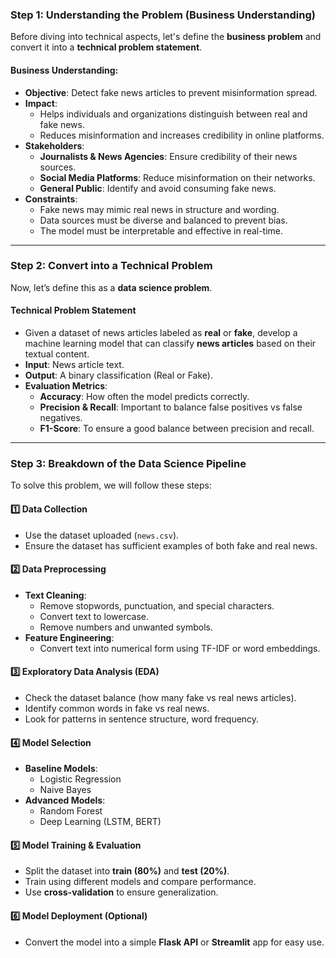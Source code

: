 ### **Step 1: Understanding the Problem (Business Understanding)**

Before diving into technical aspects, let's define the **business problem** and convert it into a **technical problem statement**.

#### **Business Understanding:**

- **Objective**: Detect fake news articles to prevent misinformation spread.
- **Impact**:
    - Helps individuals and organizations distinguish between real and fake news.
    - Reduces misinformation and increases credibility in online platforms.
- **Stakeholders**:
    - **Journalists & News Agencies**: Ensure credibility of their news sources.
    - **Social Media Platforms**: Reduce misinformation on their networks.
    - **General Public**: Identify and avoid consuming fake news.
- **Constraints**:
    - Fake news may mimic real news in structure and wording.
    - Data sources must be diverse and balanced to prevent bias.
    - The model must be interpretable and effective in real-time.

---

### **Step 2: Convert into a Technical Problem**

Now, let’s define this as a **data science problem**.

#### **Technical Problem Statement**

- Given a dataset of news articles labeled as **real** or **fake**, develop a machine learning model that can classify **news articles** based on their textual content.
- **Input**: News article text.
- **Output**: A binary classification (Real or Fake).
- **Evaluation Metrics**:
    - **Accuracy**: How often the model predicts correctly.
    - **Precision & Recall**: Important to balance false positives vs false negatives.
    - **F1-Score**: To ensure a good balance between precision and recall.

---

### **Step 3: Breakdown of the Data Science Pipeline**

To solve this problem, we will follow these steps:

#### **1️⃣ Data Collection**

- Use the dataset uploaded (`news.csv`).
- Ensure the dataset has sufficient examples of both fake and real news.

#### **2️⃣ Data Preprocessing**

- **Text Cleaning**:
    - Remove stopwords, punctuation, and special characters.
    - Convert text to lowercase.
    - Remove numbers and unwanted symbols.
- **Feature Engineering**:
    - Convert text into numerical form using TF-IDF or word embeddings.

#### **3️⃣ Exploratory Data Analysis (EDA)**

- Check the dataset balance (how many fake vs real news articles).
- Identify common words in fake vs real news.
- Look for patterns in sentence structure, word frequency.

#### **4️⃣ Model Selection**

- **Baseline Models**:
    - Logistic Regression
    - Naive Bayes
- **Advanced Models**:
    - Random Forest
    - Deep Learning (LSTM, BERT)

#### **5️⃣ Model Training & Evaluation**

- Split the dataset into **train (80%)** and **test (20%)**.
- Train using different models and compare performance.
- Use **cross-validation** to ensure generalization.

#### **6️⃣ Model Deployment (Optional)**

- Convert the model into a simple **Flask API** or **Streamlit** app for easy use.